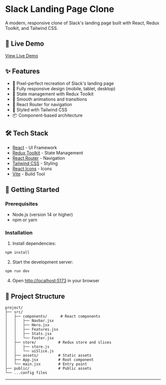 # Slack Landing Page Clone

A modern, responsive clone of Slack's landing page built with React, Redux Toolkit, and Tailwind CSS.

## 🚀 Live Demo

[View Live Demo]([#](https://test-project-mauve-tau.vercel.app/)) <!-- Add your deployed project URL here -->

## ✨ Features

- 🎨 Pixel-perfect recreation of Slack's landing page
- 📱 Fully responsive design (mobile, tablet, desktop)
- 🔄 State management with Redux Toolkit
- 🎯 Smooth animations and transitions
- 🧭 React Router for navigation
- 💅 Styled with Tailwind CSS
- 📦 Component-based architecture

## 🛠️ Tech Stack

- [React](https://reactjs.org/) - UI Framework
- [Redux Toolkit](https://redux-toolkit.js.org/) - State Management
- [React Router](https://reactrouter.com/) - Navigation
- [Tailwind CSS](https://tailwindcss.com/) - Styling
- [React Icons](https://react-icons.github.io/react-icons/) - Icons
- [Vite](https://vitejs.dev/) - Build Tool

## 🚀 Getting Started

### Prerequisites

- Node.js (version 14 or higher)
- npm or yarn

### Installation


1. Install dependencies:

```bash
npm install
```

2. Start the development server:

```bash
npm run dev
```

4. Open [http://localhost:5173](http://localhost:5173) in your browser

## 📂 Project Structure

```
project/
├── src/
│   ├── components/      # React components
│   │   ├── Navbar.jsx
│   │   ├── Hero.jsx
│   │   ├── Features.jsx
│   │   ├── Stats.jsx
│   │   └── Footer.jsx
│   ├── store/          # Redux store and slices
│   │   ├── store.js
│   │   └── uiSlice.js
│   ├── assets/         # Static assets
│   ├── App.jsx         # Root component
│   └── main.jsx        # Entry point
├── public/             # Public assets
└── ...config files
```
---
